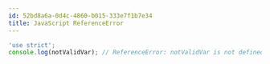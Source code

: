 ```yaml
---
id: 52bd8a6a-0d4c-4860-b015-333e7f1b7e34
title: JavaScript ReferenceError
---
```


``` javascript
'use strict';
console.log(notValidVar); // ReferenceError: notValidVar is not defined
```
